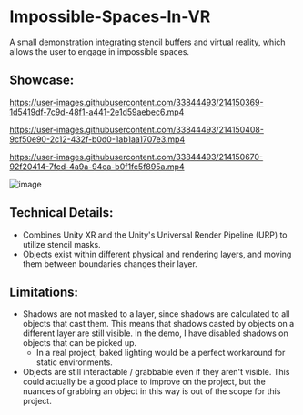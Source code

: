 # Impossible-Spaces-In-VR
A small demonstration integrating stencil buffers and virtual reality, which allows the user to engage in impossible spaces.

## Showcase:
https://user-images.githubusercontent.com/33844493/214150369-1d5419df-7c9d-48f1-a441-2e1d59aebec6.mp4

https://user-images.githubusercontent.com/33844493/214150408-9cf50e90-2c12-432f-b0d0-1ab1aa1707e3.mp4

https://user-images.githubusercontent.com/33844493/214150670-92f20414-7fcd-4a9a-94ea-b0f1fc5f895a.mp4

![image](https://user-images.githubusercontent.com/33844493/214151148-f3991148-f3a3-42f2-9110-86eba1bfd5bd.png)


## Technical Details:
- Combines Unity XR and the Unity's Universal Render Pipeline (URP) to utilize stencil masks.
- Objects exist within different physical and rendering layers, and moving them between boundaries changes their layer.

## Limitations:
- Shadows are not masked to a layer, since shadows are calculated to all objects that cast them. This means that shadows casted by objects on a different layer are still visible. In the demo, I have disabled shadows on objects that can be picked up. 
  - In a real project, baked lighting would be a perfect workaround for static environments. 
- Objects are still interactable / grabbable even if they aren't visible. This could actually be a good place to improve on the project, but the nuances of grabbing an object in this way is out of the scope for this project. 
